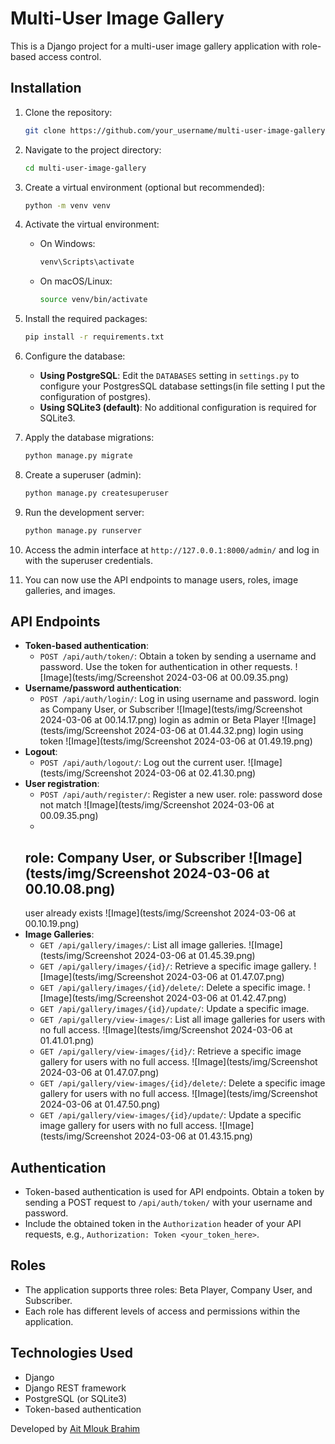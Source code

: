 # Multi-User Image Gallery

This is a Django project for a multi-user image gallery application with role-based access control.

## Installation

1. Clone the repository:
    ```bash
    git clone https://github.com/your_username/multi-user-image-gallery.git
    ```
2. Navigate to the project directory:
    ```bash
    cd multi-user-image-gallery
    ```
3. Create a virtual environment (optional but recommended):
    ```bash
    python -m venv venv
    ```
4. Activate the virtual environment:
    - On Windows:
        ```bash
        venv\Scripts\activate
        ```
    - On macOS/Linux:
        ```bash
        source venv/bin/activate
        ```
5. Install the required packages:
    ```bash
    pip install -r requirements.txt
    ```
6. Configure the database:
    - **Using PostgreSQL**: Edit the `DATABASES` setting in `settings.py` to configure your PostgresSQL database settings(in file setting I put the configuration of postgres).
    - **Using SQLite3 (default)**: No additional configuration is required for SQLite3.

7. Apply the database migrations:
    ```bash
    python manage.py migrate
    ```
8. Create a superuser (admin):
    ```bash
    python manage.py createsuperuser
    ```
9. Run the development server:
    ```bash
    python manage.py runserver
    ```
10. Access the admin interface at `http://127.0.0.1:8000/admin/` and log in with the superuser credentials.

11. You can now use the API endpoints to manage users, roles, image galleries, and images.

## API Endpoints

- **Token-based authentication**:
    - `POST /api/auth/token/`: Obtain a token by sending a username and password. Use the token for authentication in other requests.
  ![Image](tests/img/Screenshot 2024-03-06 at 00.09.35.png)
- **Username/password authentication**:
    - `POST /api/auth/login/`: Log in using username and password.
     login as  Company User, or Subscriber
     ![Image](tests/img/Screenshot 2024-03-06 at 00.14.17.png)
     login as admin or Beta Player
     ![Image](tests/img/Screenshot 2024-03-06 at 01.44.32.png)
     login using token
     ![Image](tests/img/Screenshot 2024-03-06 at 01.49.19.png)
- **Logout**:
    - `POST /api/auth/logout/`: Log out the current user.
    ![Image](tests/img/Screenshot 2024-03-06 at 02.41.30.png)
- **User registration**:
    - `POST /api/auth/register/`: Register a new user.
    role: password dose not match
    ![Image](tests/img/Screenshot 2024-03-06 at 00.09.35.png)
    - 
    role: Company User, or Subscriber
    ![Image](tests/img/Screenshot 2024-03-06 at 00.10.08.png)
    - 
    user already exists
    ![Image](tests/img/Screenshot 2024-03-06 at 00.10.19.png)
- **Image Galleries**:
    - `GET /api/gallery/images/`: List all image galleries.
    ![Image](tests/img/Screenshot 2024-03-06 at 01.45.39.png)
    - `GET /api/gallery/images/{id}/`: Retrieve a specific image gallery.
    ![Image](tests/img/Screenshot 2024-03-06 at 01.47.07.png)
    - `GET /api/gallery/images/{id}/delete/`: Delete a specific image.
    ![Image](tests/img/Screenshot 2024-03-06 at 01.42.47.png)
    - `GET /api/gallery/images/{id}/update/`: Update a specific image.
    - `GET /api/gallery/view-images/`: List all image galleries for users with no full access.
    ![Image](tests/img/Screenshot 2024-03-06 at 01.41.01.png)
    - `GET /api/gallery/view-images/{id}/`: Retrieve a specific image gallery for users with no full access.
    ![Image](tests/img/Screenshot 2024-03-06 at 01.47.07.png)
    - `GET /api/gallery/view-images/{id}/delete/`: Delete a specific image gallery for users with no full access.
    ![Image](tests/img/Screenshot 2024-03-06 at 01.47.50.png)
    - `GET /api/gallery/view-images/{id}/update/`: Update a specific image gallery for users with no full access.
    ![Image](tests/img/Screenshot 2024-03-06 at 01.43.15.png)

## Authentication

- Token-based authentication is used for API endpoints. Obtain a token by sending a POST request to `/api/auth/token/` with your username and password.
- Include the obtained token in the `Authorization` header of your API requests, e.g., `Authorization: Token <your_token_here>`.

## Roles

- The application supports three roles: Beta Player, Company User, and Subscriber.
- Each role has different levels of access and permissions within the application.

## Technologies Used

- Django
- Django REST framework
- PostgreSQL (or SQLite3)
- Token-based authentication

Developed by [Ait Mlouk Brahim](https://github.com/AITMLOUK98/multi-user-django-app)
